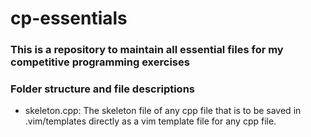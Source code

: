 # cp-essentials

### This is a repository to maintain all essential files for my competitive programming exercises

### Folder structure and file descriptions

- skeleton.cpp: The skeleton file of any cpp file that is to be saved in .vim/templates directly as a vim template file for any cpp file.
